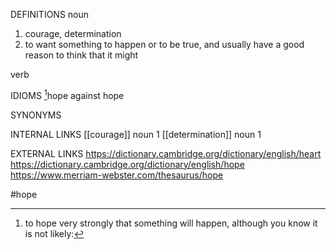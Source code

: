 DEFINITIONS
noun
1. courage, determination
2. to want something to happen or to be true, and usually have a good reason to think that it might

verb

IDIOMS
[^1]hope against hope

SYNONYMS


INTERNAL LINKS
[[courage]] noun 1
[[determination]] noun 1

EXTERNAL LINKS
https://dictionary.cambridge.org/dictionary/english/heart
https://dictionary.cambridge.org/dictionary/english/hope
https://www.merriam-webster.com/thesaurus/hope

#hope

[^1]: to hope very strongly that something will happen, although you know it is not likely:

